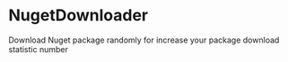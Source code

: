 # NugetDownloader
Download Nuget package randomly for increase your package download statistic number
